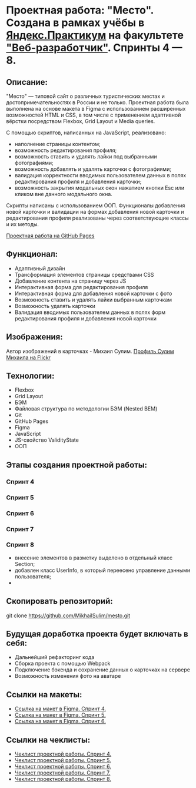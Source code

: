 # Проектная работа: "Место". Создана в рамках учёбы в [Яндекс.Практикум](https://practicum.yandex.ru) на факультете ["Веб-разработчик"](https://practicum.yandex.ru/web/). Спринты 4 — 8.

## Описание:

"Место" — типовой сайт о различных туристических местах и достопримечательностях в России и не только. Проектная работа была выполнена на основе макета в Figma с использованием расширенных возможностей HTML и CSS, в том числе с применением адаптивной вёрстки посредством Flexbox, Grid Layout и Media queries.

С помощью скриптов, написанных на JavaScript, реализовано:
- наполнение страницы контентом;
- возможность редактирования профиля;
- возможность ставить и удалять лайки под выбранными фотографиями;
- возможность добавлять и удалять карточки с фотографиями;
- валидация корректности вводимых пользователем данных в полях редактирования профиля и добавления карточки;
- возможность закрытия модальных окон нажатием кнопки Esc или кликом вне данного модального окна.

Скрипты написаны с использованием ООП. Функционалы добавления новой карточки и валидации на формах добавления новой карточки и редактирования профиля реализованы через соответствующие классы и их методы.

[Проектная работа на GitHub Pages](https://mikhailsulim.github.io/mesto/index.html)

## Функционал:

- Адаптивный дизайн
- Трансформация элементов страницы средствами CSS
- Добавление контента на страницу через JS
- Интерактивная форма для редактирования профиля
- Интерактивная форма для добавления новой карточки с фото
- Возможность ставить и удалять лайки выбранным карточкам
- Возможность удалять карточки
- Валидация вводимых пользователем данных в полях форм редактирования профиля и добавления новой карточки

## Изображения:

Автор изображений в карточках - Михаил Сулим.
[Профиль Сулим Михаила на Flickr](https://flickr.com/photos/mikhailsoulim/albums)

## Технологии:

- Flexbox
- Grid Layout
- БЭМ
- Файловая структура по методологии БЭМ (Nested BEM)
- Git
- GitHub Pages
- Figma
- JavaScript
- JS-свойство ValidityState
- ООП

## Этапы создания проектной работы:
### Спринт 4

### Спринт 5

### Спринт 6

### Спринт 7

### Спринт 8

- внесение элементов в разметку выделено в отдельный класс Section;
- добавлен класс UserInfo, в который переесено управление данными пользователя;
-


## Скопировать репозиторий:

git clone https://github.com/MikhailSulim/mesto.git

## Будущая доработка проекта будет включать в себя:

- Дальнейший рефакторинг кода
- Сборка проекта с помощью Webpack
- Подключение бэкенда и сохранение данных о карточках на сервере
- Возможность изменения фото на аватаре

## Ссылки на макеты:

- [Ссылка на макет в Figma. Спринт 4.](https://www.figma.com/file/2cn9N9jSkmxD84oJik7xL7/JavaScript.-Sprint-4?node-id=0%3A1)
- [Ссылка на макет в Figma. Спринт 5.](https://www.figma.com/file/bjyvbKKJN2naO0ucURl2Z0/JavaScript.-Sprint-5?node-id=0%3A1)
- [Ссылка на макет в Figma. Спринт 6.](https://www.figma.com/file/kRVLKwYG3d1HGLvh7JFWRT/JavaScript.-Sprint-6?node-id=0%3A1)


## Ссылки на чеклисты:

- [Чеклист проектной работы. Спринт 4.](https://code.s3.yandex.net/web-developer/checklists-pdf/new-program/checklist-4.pdf)
- [Чеклист проектной работы. Спринт 5.](https://code.s3.yandex.net/web-developer/checklists-pdf/new-program/checklist-5.pdf)
- [Чеклист проектной работы. Спринт 6.](https://code.s3.yandex.net/web-developer/checklists-pdf/new-program/checklist-6.pdf)
- [Чеклист проектной работы. Спринт 7.](https://code.s3.yandex.net/web-developer/checklists-pdf/new-program/checklist-7.pdf)
- [Чеклист проектной работы. Спринт 8.](https://code.s3.yandex.net/web-developer/checklists-pdf/new-program/checklist-8.pdf)

